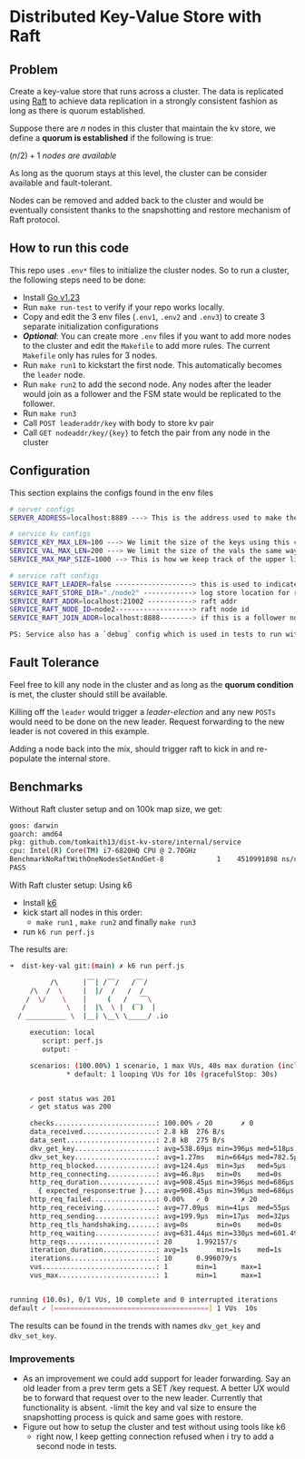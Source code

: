 # Distributed Key-Value Store with Raft

## Problem
Create a key-value store that runs across a cluster. The data is replicated using [Raft](https://raft.github.io/)
to achieve data replication in a strongly consistent fashion as long as there is quorum established.

Suppose there are $n$ nodes in this cluster that maintain the kv store, we define a **quorum is established** if the following is true:

$(n/2) + 1\ nodes\ are\ available$

As long as the quorum stays at this level, the cluster can be consider available and fault-tolerant.

Nodes can be removed and added back to the cluster and would be eventually consistent thanks to the snapshotting and restore mechanism of Raft protocol.

## How to run this code
This repo uses `.env*` files to initialize the cluster nodes.
So to run a cluster, the following steps need to be done:
- Install [Go v1.23](https://go.dev/doc/install)
- Run `make run-test` to verify if your repo works locally.
- Copy and edit the 3 env files (`.env1`, `.env2` and `.env3`) to create 3 separate initialization configurations
- ***Optional***: You can create more `.env` files if you want to add more nodes to the cluster and edit the `Makefile` to add more rules. The current `Makefile` only has rules for 3 nodes.
- Run `make run1` to kickstart the first node. This automatically becomes the `leader` node.
- Run `make run2` to add the second node. Any nodes after the leader would join as a follower and the FSM state would be replicated to the follower.
- Run `make run3` 
- Call `POST leaderaddr/key` with body to store kv pair
- Call `GET nodeaddr/key/{key}` to fetch the pair from any node in the cluster

## Configuration 
This section explains the configs found in the env files

```bash
# server configs
SERVER_ADDRESS=localhost:8889 ---> This is the address used to make the GET/POST/DEL with keys

# service kv configs
SERVICE_KEY_MAX_LEN=100 ---> We limit the size of the keys using this config. If larger, we get a 400
SERVICE_VAL_MAX_LEN=200 ---> We limit the size of the vals the same way
SERVICE_MAX_MAP_SIZE=1000 --> This is how we keep track of the upper limit of the size of the map. We get a 400 if this is exceeded as well

# service raft configs
SERVICE_RAFT_LEADER=false -------------------> this is used to indicate if the node (at setup time) is a leader or follower 
SERVICE_RAFT_STORE_DIR="./node2" ------------> log store location for raft
SERVICE_RAFT_ADDR=localhost:21002 -----------> raft addr
SERVICE_RAFT_NODE_ID=node2-------------------> raft node id
SERVICE_RAFT_JOIN_ADDR=localhost:8888--------> if this is a follower node, we need to register with the leader and this addr is used

PS: Service also has a `debug` config which is used in tests to run without raft. 
```
## Fault Tolerance
Feel free to kill any node in the cluster and as long as the **quorum condition** is met, the cluster should still be available.

Killing off the `leader` would trigger a *leader-election* and any new `POSTs` would need to be done on the new leader. Request forwarding to the new leader is not covered in this example.

Adding a node back into the mix, should trigger raft to kick in and re-populate the internal store.

## Benchmarks
Without Raft cluster setup and on 100k map size, we get:
```bash
goos: darwin
goarch: amd64
pkg: github.com/tomkaith13/dist-kv-store/internal/service
cpu: Intel(R) Core(TM) i7-6820HQ CPU @ 2.70GHz
BenchmarkNoRaftWithOneNodesSetAndGet-8   	       1	4510991898 ns/op	728895336 B/op	 9701978 allocs/op
PASS
```

With Raft cluster setup:
Using k6
- Install [k6](https://grafana.com/docs/k6/latest/set-up/install-k6/) 
- kick start all nodes in this order:
  -  `make run1` , `make run2` and finally `make run3`
- run `k6 run perf.js`

The results are:
```bash
➜  dist-key-val git:(main) ✗ k6 run perf.js

          /\      |‾‾| /‾‾/   /‾‾/
     /\  /  \     |  |/  /   /  /
    /  \/    \    |     (   /   ‾‾\
   /          \   |  |\  \ |  (‾)  |
  / __________ \  |__| \__\ \_____/ .io

     execution: local
        script: perf.js
        output: -

     scenarios: (100.00%) 1 scenario, 1 max VUs, 40s max duration (incl. graceful stop):
              * default: 1 looping VUs for 10s (gracefulStop: 30s)


     ✓ post status was 201
     ✓ get status was 200

     checks.........................: 100.00% ✓ 20       ✗ 0
     data_received..................: 2.8 kB  276 B/s
     data_sent......................: 2.8 kB  275 B/s
     dkv_get_key....................: avg=538.69µs min=396µs med=518µs    max=868µs  p(90)=688µs   p(95)=777.99µs
     dkv_set_key....................: avg=1.27ms   min=664µs med=782.5µs  max=4.22ms p(90)=2.48ms  p(95)=3.35ms
     http_req_blocked...............: avg=124.4µs  min=3µs   med=5µs      max=2.03ms p(90)=46.6µs  p(95)=450.2µs
     http_req_connecting............: avg=46.8µs   min=0s    med=0s       max=683µs  p(90)=25.3µs  p(95)=274.5µs
     http_req_duration..............: avg=908.45µs min=396µs med=686µs    max=4.22ms p(90)=1.15ms  p(95)=2.38ms
       { expected_response:true }...: avg=908.45µs min=396µs med=686µs    max=4.22ms p(90)=1.15ms  p(95)=2.38ms
     http_req_failed................: 0.00%   ✓ 0        ✗ 20
     http_req_receiving.............: avg=77.09µs  min=41µs  med=55µs     max=204µs  p(90)=150.3µs p(95)=172.65µs
     http_req_sending...............: avg=199.9µs  min=17µs  med=32µs     max=3.08ms p(90)=127µs   p(95)=368.95µs
     http_req_tls_handshaking.......: avg=0s       min=0s    med=0s       max=0s     p(90)=0s      p(95)=0s
     http_req_waiting...............: avg=631.44µs min=330µs med=601.49µs max=1.86ms p(90)=909.7µs p(95)=1.01ms
     http_reqs......................: 20      1.992157/s
     iteration_duration.............: avg=1s       min=1s    med=1s       max=1s     p(90)=1s      p(95)=1s
     iterations.....................: 10      0.996079/s
     vus............................: 1       min=1      max=1
     vus_max........................: 1       min=1      max=1


running (10.0s), 0/1 VUs, 10 complete and 0 interrupted iterations
default ✓ [======================================] 1 VUs  10s
```

The results can be found in the trends with names `dkv_get_key` and `dkv_set_key`.

### Improvements
- As an improvement we could add support for leader forwarding. Say an old leader from a prev term gets a SET /key request. A better UX would be to forward that request over to the new leader. Currently that functionality is absent.
-limit the key and val size to ensure the snapshotting process is quick and same goes with restore.
- Figure out how to setup the cluster and test without using tools like k6
    - right now, I keep getting connection refused when i try to add a second node in tests.

